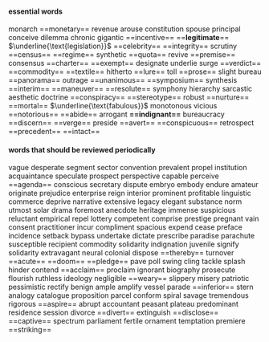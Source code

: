 #### essential words
monarch ==monetary== revenue arouse constitution spouse principal conceive dilemma chronic gigantic ==incentive== ==**legitimate**== $\underline{\text{legislation}}$ ==celebrity== ==integrity== scrutiny ==census== ==regime== synthetic ==quota== revive ==premise== consensus ==charter== ==exempt== designate underlie surge ==verdict== ==commodity== ==textile== hitherto ==lure== toll ==prose== slight bureau ==panorama== outrage ==unanimous== ==symposium== synthesis ==interim== ==maneuver== ==resolute== symphony hierarchy sarcastic aesthetic doctrine ==conspiracy== ==stereotype== robust ==nurture== ==mortal== $\underline{\text{fabulous}}$ monotonous vicious ==notorious== ==abide== arrogant **==indignant==** bureaucracy ==discern== ==verge== preside ==avert== ==conspicuous== retrospect ==precedent== ==intact== 


#### words that should be reviewed periodically
vague desperate segment sector convention prevalent propel institution acquaintance  speculate prospect perspective capable perceive ==agenda== conscious secretary dispute embryo embody endure amateur originate prejudice enterprise reign interior prominent profitable linguistic commerce deprive narrative extensive legacy elegant substance norm utmost solar drama foremost anecdote heritage immense suspicious reluctant empirical repel lottery competent comprise prestige pregnant vain consent practitioner incur compliment spacious expend cease preface incidence setback bypass undertake dictate prescribe paradise parachute susceptible recipient commodity solidarity indignation juvenile signify solidarity extravagant neural colonial dispose ==thereby== turnover ==acute== ==doom== ==pledge== pave poll swing cling tackle splash hinder contend ==acclaim== proclaim ignorant biography prosecute flourish ruthless ideology negligible ==weary== slippery misery patriotic pessimistic rectify benign ample amplify vessel parade ==inferior== stern analogy catalogue proposition parcel conform spiral savage tremendous rigorous ==aspire== abrupt accountant peasant plateau predominant residence session divorce ==divert== extinguish ==disclose== ==captive== spectrum parliament fertile ornament temptation premiere ==striking== 